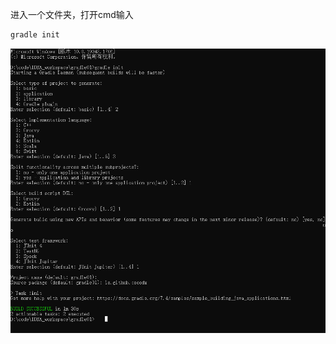 进入一个文件夹，打开cmd输入
```powershell
gradle init
```

![image](../../../images/Snipaste_2022-07-10_03-29-32.png)
